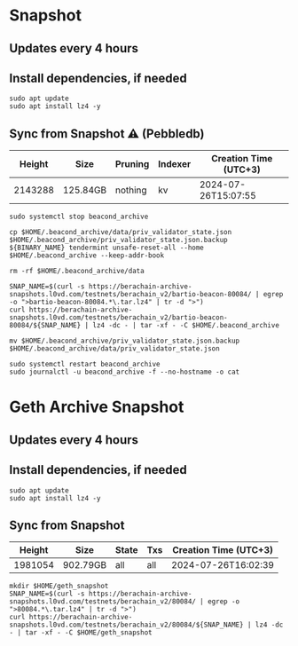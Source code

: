 # Snapshot

## Updates every 4 hours

## Install dependencies, if needed
```
sudo apt update
sudo apt install lz4 -y
```

## Sync from Snapshot ⚠️ (Pebbledb)
| Height  | Size | Pruning | Indexer | Creation Time (UTC+3) |
| --------- | --------- | --------- | --------- | --------- |
| 2143288  | 125.84GB  | nothing | kv | 2024-07-26T15:07:55 |

```
sudo systemctl stop beacond_archive

cp $HOME/.beacond_archive/data/priv_validator_state.json $HOME/.beacond_archive/priv_validator_state.json.backup
${BINARY_NAME} tendermint unsafe-reset-all --home $HOME/.beacond_archive --keep-addr-book

rm -rf $HOME/.beacond_archive/data 

SNAP_NAME=$(curl -s https://berachain-archive-snapshots.l0vd.com/testnets/berachain_v2/bartio-beacon-80084/ | egrep -o ">bartio-beacon-80084.*\.tar.lz4" | tr -d ">")
curl https://berachain-archive-snapshots.l0vd.com/testnets/berachain_v2/bartio-beacon-80084/${SNAP_NAME} | lz4 -dc - | tar -xf - -C $HOME/.beacond_archive

mv $HOME/.beacond_archive/priv_validator_state.json.backup $HOME/.beacond_archive/data/priv_validator_state.json

sudo systemctl restart beacond_archive
sudo journalctl -u beacond_archive -f --no-hostname -o cat
```

# Geth Archive Snapshot

## Updates every 4 hours

## Install dependencies, if needed
```
sudo apt update
sudo apt install lz4 -y
```

## Sync from Snapshot  
| Height  | Size | State | Txs | Creation Time (UTC+3) |
| --------- | --------- | --------- | --------- | --------- |
| 1981054  | 902.79GB  | all | all | 2024-07-26T16:02:39 |

```
mkdir $HOME/geth_snapshot
SNAP_NAME=$(curl -s https://berachain-archive-snapshots.l0vd.com/testnets/berachain_v2/80084/ | egrep -o ">80084.*\.tar.lz4" | tr -d ">")
curl https://berachain-archive-snapshots.l0vd.com/testnets/berachain_v2/80084/${SNAP_NAME} | lz4 -dc - | tar -xf - -C $HOME/geth_snapshot
```